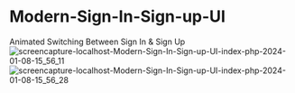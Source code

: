 # Modern-Sign-In-Sign-up-UI
Animated Switching Between Sign In &amp; Sign Up 
![screencapture-localhost-Modern-Sign-In-Sign-up-UI-index-php-2024-01-08-15_56_11](https://github.com/milhan331/Modern-Sign-In-Sign-up-UI/assets/83722784/bcb666d5-54f5-4b68-a974-1926cc24e0be)
![screencapture-localhost-Modern-Sign-In-Sign-up-UI-index-php-2024-01-08-15_56_28](https://github.com/milhan331/Modern-Sign-In-Sign-up-UI/assets/83722784/efa2b55a-f2af-49e5-92fc-376fd91681b0)
